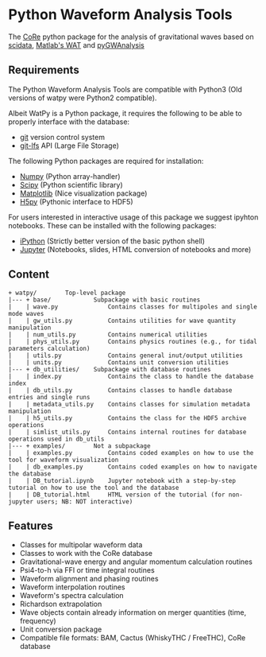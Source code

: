 # Python Waveform Analysis Tools

The [CoRe](http://www.computational-relativity.org/) python package for the analysis of gravitational waves based on
[scidata](https://bitbucket.org/dradice/scidata/src/default/),
[Matlab's WAT](https://bitbucket.org/bernuzzi/wat/src/master/) and 
[pyGWAnalysis](http://svn.einsteintoolkit.org/pyGWAnalysis/trunk/) 

## Requirements

The Python Waveform Analysis Tools are compatible with Python3 (Old versions of watpy were Python2 compatible).

Albeit WatPy is a Python package, it requires the following to be able to properly interface with the database:

* [git](https://git-scm.com/) version control system
* [git-lfs](https://git-lfs.github.com/) API (Large File Storage)

The following Python packages are required for installation:

* [Numpy](https://numpy.org/) (Python array-handler)
* [Scipy](https://www.scipy.org/) (Python scientific library)
* [Matplotlib](https://matplotlib.org/) (Nice visualization package)
* [H5py](https://www.h5py.org/) (Pythonic interface to HDF5)

For users interested in interactive usage of this package we suggest ipyhton notebooks. These can be installed with the following packages:

* [iPython](https://ipython.org/) (Strictly better version of the basic python shell)
* [Jupyter](https://jupyter.org/) (Notebooks, slides, HTML conversion of notebooks and more)

## Content

    + watpy/		Top-level package
    |--- + base/ 			Subpackage with basic routines 
    |    | wave.py 				Contains classes for multipoles and single mode waves
    | 	 | gw_utils.py  		Contains utilities for wave quantity manipulation
    | 	 | num_utils.py 		Contains numerical utilities
    | 	 | phys_utils.py 		Contains physics routines (e.g., for tidal parameters calculation)
    |	 | utils.py    			Contains general inut/output utilities
    |	 | units.py 			Contains unit conversion utilities
    |--- + db_utilities/    Subpackage with database routines
    |    | index.py             Contains the class to handle the database index
    |    | db_utils.py          Contains classes to handle database entries and single runs
    |    | metadata_utils.py    Contains classes for simulation metadata manipulation 
    |    | h5_utils.py          Contains the class for the HDF5 archive operations
    |    | simlist_utils.py     Contains internal routines for database operations used in db_utils
    |--- + examples/	    Not a subpackage
    |    | examples.py          Contains coded examples on how to use the tool for waveform visualization
    |    | db_examples.py       Contains coded examples on how to navigate the database
    |    | DB_tutorial.ipynb    Jupyter notebook with a step-by-step tutorial on how to use the tool and the database
    |    | DB_tutorial.html     HTML version of the tutorial (for non-jupyter users; NB: NOT interactive)
    
## Features

 * Classes for multipolar waveform data
 * Classes to work with the CoRe database
 * Gravitational-wave energy and angular momentum calculation routines
 * Psi4-to-h via FFI or time integral routines
 * Waveform alignment and phasing routines
 * Waveform interpolation routines
 * Waveform's spectra calculation
 * Richardson extrapolation
 * Wave objects contain already information on merger quantities (time, frequency)
 * Unit conversion package
 * Compatible file formats: BAM, Cactus (WhiskyTHC / FreeTHC), CoRe database
